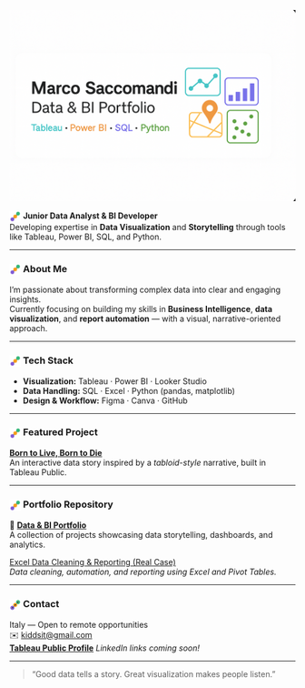 <p align="center">
  <img src="https://raw.githubusercontent.com/marcosaccomandi/Data-BI-Portfolio/main/assets/banner.png" alt="Marco Saccomandi | Data & BI Portfolio" width="800"/>
</p>

<img src="https://raw.githubusercontent.com/marcosaccomandi/Data-BI-Portfolio/main/assets/section_icon_color.svg" width="20" align="center"/> **Junior Data Analyst & BI Developer**  
Developing expertise in **Data Visualization** and **Storytelling** through tools like Tableau, Power BI, SQL, and Python.  

---

### <img src="https://raw.githubusercontent.com/marcosaccomandi/Data-BI-Portfolio/main/assets/section_icon_color.svg" width="20" align="center"/> About Me  
I’m passionate about transforming complex data into clear and engaging insights.  
Currently focusing on building my skills in **Business Intelligence**, **data visualization**, and **report automation** — with a visual, narrative-oriented approach.  

---

### <img src="https://raw.githubusercontent.com/marcosaccomandi/Data-BI-Portfolio/main/assets/section_icon_color.svg" width="20" align="center"/> Tech Stack  
- **Visualization:** Tableau · Power BI · Looker Studio  
- **Data Handling:** SQL · Excel · Python (pandas, matplotlib)  
- **Design & Workflow:** Figma · Canva · GitHub  

---

### <img src="https://raw.githubusercontent.com/marcosaccomandi/Data-BI-Portfolio/main/assets/section_icon_color.svg" width="20" align="center"/> Featured Project  
[**Born to Live, Born to Die**](https://github.com/marcosaccomandi/Data-BI-Portfolio/tree/main/tableau/born-to-live-born-to-die)  
An interactive data story inspired by a *tabloid-style* narrative, built in Tableau Public.  

---

### <img src="https://raw.githubusercontent.com/marcosaccomandi/Data-BI-Portfolio/main/assets/section_icon_color.svg" width="20" align="center"/> Portfolio Repository  
📁 [**Data & BI Portfolio**](https://github.com/marcosaccomandi/Data-BI-Portfolio)  
A collection of projects showcasing data storytelling, dashboards, and analytics.

[Excel Data Cleaning & Reporting (Real Case)](https://github.com/marcosaccomandi/Data-BI-Portfolio/tree/main/projects/Excel_Data_Clean_realcasesmall)  
*Data cleaning, automation, and reporting using Excel and Pivot Tables.*
  
---

### <img src="assets/section_icon_color_outline.svg" width="20" align="center"/> Contact  
Italy — Open to remote opportunities  
✉️ [kiddsit@gmail.com](mailto:kiddsit@gmail.com)  
[**Tableau Public Profile**](https://public.tableau.com/app/profile/marco.saccomandi)
*LinkedIn  links coming soon!*  

---

> “Good data tells a story. Great visualization makes people listen.”  
